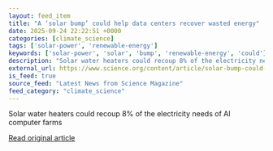 ```yaml
---
layout: feed_item
title: "A ‘solar bump’ could help data centers recover wasted energy"
date: 2025-09-24 22:22:51 +0000
categories: [climate_science]
tags: ['solar-power', 'renewable-energy']
keywords: ['solar-power', 'solar', 'bump', 'renewable-energy', 'could']
description: "Solar water heaters could recoup 8% of the electricity needs of AI computer farms"
external_url: https://www.science.org/content/article/solar-bump-could-help-data-centers-recover-wasted-energy
is_feed: true
source_feed: "Latest News from Science Magazine"
feed_category: "climate_science"
---
```


Solar water heaters could recoup 8% of the electricity needs of AI computer farms

[Read original article](https://www.science.org/content/article/solar-bump-could-help-data-centers-recover-wasted-energy)
